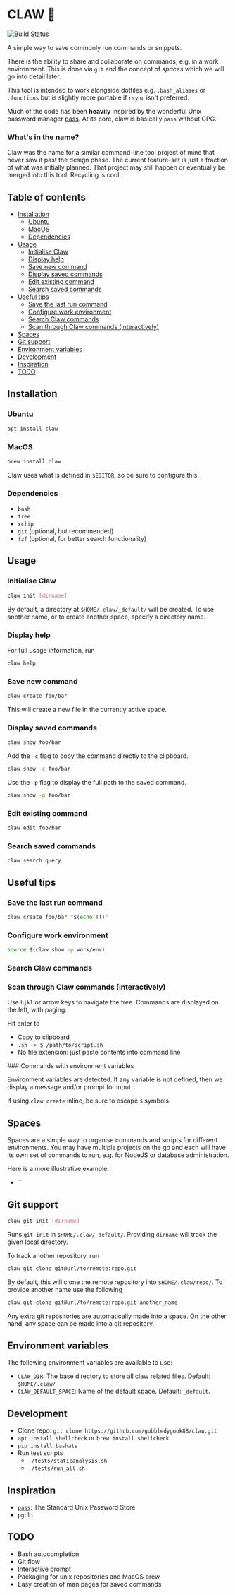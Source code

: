 # CLAW 🦖 <!-- omit in toc -->

[![Build Status](https://travis-ci.org/gobbledygook88/claw.svg?branch=master)](https://travis-ci.org/gobbledygook88/claw)

A simple way to save commonly run commands or snippets.

There is the ability to share and collaborate on commands, e.g. in a work environment. This is done via `git` and the concept of _spaces_ which we will go into detail later.

This tool is intended to work alongside dotfiles e.g. `.bash_aliases` or `.functions` but is slightly more portable if `rsync` isn't preferred.

Much of the code has been __heavily__ inspired by the wonderful Unix password manager [pass](https://www.passwordstore.org/). At its core, claw is basically `pass` without GPG.

### What's in the name?

Claw was the name for a similar command-line tool project of mine that never saw it past the design phase. The current feature-set is just a fraction of what was initially planned. That project may still happen or eventually be merged into this tool. Recycling is cool.

## Table of contents <!-- omit in toc -->

- [Installation](#installation)
    - [Ubuntu](#ubuntu)
    - [MacOS](#macos)
    - [Dependencies](#dependencies)
- [Usage](#usage)
    - [Initialise Claw](#initialise-claw)
    - [Display help](#display-help)
    - [Save new command](#save-new-command)
    - [Display saved commands](#display-saved-commands)
    - [Edit existing command](#edit-existing-command)
    - [Search saved commands](#search-saved-commands)
- [Useful tips](#useful-tips)
    - [Save the last run command](#save-the-last-run-command)
    - [Configure work environment](#configure-work-environment)
    - [Search Claw commands](#search-claw-commands)
    - [Scan through Claw commands (interactively)](#scan-through-claw-commands-interactively)
- [Spaces](#spaces)
- [Git support](#git-support)
- [Environment variables](#environment-variables)
- [Development](#development)
- [Inspiration](#inspiration)
- [TODO](#todo)

## Installation

### Ubuntu

```bash
apt install claw
```

### MacOS

```bash
brew install claw
```

Claw uses what is defined in `$EDITOR`, so be sure to configure this.

### Dependencies

* `bash`
* `tree`
* `xclip`
* `git` (optional, but recommended)
* `fzf` (optional, for better search functionality)

## Usage

### Initialise Claw

```bash
claw init [dirname]
```

By default, a directory at `$HOME/.claw/_default/` will be created. To use another name, or to create another space, specify a directory name.

### Display help

For full usage information, run

```bash
claw help
```

### Save new command

```bash
claw create foo/bar
```

This will create a new file in the currently active space.

### Display saved commands

```bash
claw show foo/bar
```

Add the `-c` flag to copy the command directly to the clipboard.

```bash
claw show -c foo/bar
```

Use the `-p` flag to display the full path to the saved command.

```bash
claw show -p foo/bar
```

### Edit existing command

```bash
claw edit foo/bar
```

### Search saved commands

```
claw search query
```

## Useful tips

### Save the last run command

```bash
claw create foo/bar "$(echo !!)"
```

### Configure work environment

```bash
source $(claw show -p work/env)
```

### Search Claw commands

### Scan through Claw commands (interactively)

Use `hjkl` or arrow keys to navigate the tree. Commands are displayed on the left, with paging.

Hit enter to

* Copy to clipboard
* `.sh -> $ /path/to/script.sh`
* No file extension: just paste contents into command line

### Commands with environment variables

Environment variables are detected. If any variable is not defined, then we display a message and/or prompt for input.

If using `claw create` inline, be sure to escape `$` symbols.

## Spaces

Spaces are a simple way to organise commands and scripts for different environments. You may have multiple projects on the go and each will have its own set of commands to run, e.g. for NodeJS or database administration.

Here is a more illustrative example:

* ``

## Git support

```bash
claw git init [dirname]
```

Runs `git init` in `$HOME/.claw/_default/`. Providing `dirname` will track the given local directory.

To track another repository, run

```bash
claw git clone git@url/to/remote:repo.git
```

By default, this will clone the remote repository into `$HOME/.claw/repo/`. To provide another name use the following

```bash
claw git clone git@url/to/remote:repo.git another_name
```

Any extra git repositories are automatically made into a space. On the other hand, any space can be made into a git repository.

## Environment variables

The following environment variables are available to use:

* `CLAW_DIR`: The base directory to store all claw related files. Default: `$HOME/.claw/`
* `CLAW_DEFAULT_SPACE`: Name of the default space. Default: `_default`.

## Development

* Clone repo: `git clone https://github.com/gobbledygook88/claw.git`
* `apt install shellcheck` or `brew install shellcheck`
* `pip install bashate`
* Run test scripts
    * `./tests/staticanalysis.sh`
    * `./tests/run_all.sh`

## Inspiration

* [`pass`](https://www.passwordstore.org/): The Standard Unix Password Store
* `pgcli`

## TODO

* Bash autocompletion
* Git flow
* Interactive prompt
* Packaging for unix repositories and MacOS brew
* Easy creation of man pages for saved commands
